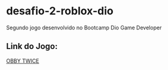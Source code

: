 # desafio-2-roblox-dio
Segundo jogo desenvolvido no Bootcamp Dio Game Developer

## Link do Jogo:

<a href="https://www.roblox.com/games/10155259665/OBBY-Twice">OBBY TWICE</a>
